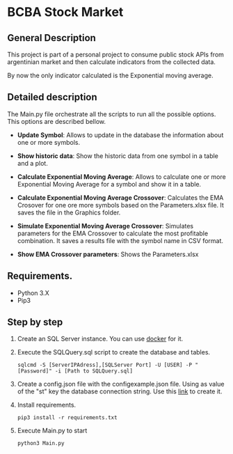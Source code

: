 # BCBA Stock Market

## General Description

This project is part of a personal project to consume public stock APIs from argentinian market and then calculate indicators from the collected data.

By now the only indicator calculated is the Exponential moving average.

## Detailed description

The Main.py file orchestrate all the scripts to run all the possible options.
This options are described bellow.

* **Update Symbol**: Allows to update in the database the information about one or more symbols.

* **Show historic data**: Show the historic data from one symbol in a table and a plot.

* **Calculate Exponential Moving Average**: Allows to calculate one or more Exponential Moving Average for a symbol and show it in a table.

* **Calculate Exponential Moving Average Crossover**: Calculates the EMA Crosover for one ore more symbols based on the Parameters.xlsx file. It saves the file in the Graphics folder.

* **Simulate Exponential Moving Average Crossover**: Simulates parameters for the EMA Crossover to calculate the most profitable combination. It saves a results file with the symbol name in CSV format.

* **Show EMA Crossover parameters**: Shows the Parameters.xlsx


## Requirements.

* Python 3.X
* Pip3

## Step by step



1. Create an SQL Server instance. You can use [docker](https://docs.microsoft.com/en-us/sql/linux/quickstart-install-connect-docker?view=sql-server-ver15&pivots=cs1-powershell) for it.

2. Execute the SQLQuery.sql script to create the database and tables.

    ```
    sqlcmd -S [ServerIPAdress],[SQLServer Port] -U [USER] -P "[Password]" -i [Path to SQLQuery.sql]
    ```

3. Create a config.json file with the configexample.json file. Using as value of the "st" key the database connection string. Use this [link](https://www.connectionstrings.com/sql-server-2019/) to create it.

4. Install requirements.

    ```
    pip3 install -r requirements.txt
    ```

5. Execute Main.py to start

    ```
    python3 Main.py
    ```
